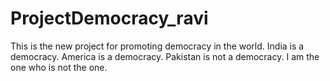 # ProjectDemocracy_ravi
This is the new project for promoting democracy in the world.
India is a democracy.
America is a democracy.
Pakistan is not a democracy.
I am the one who is not the one.
